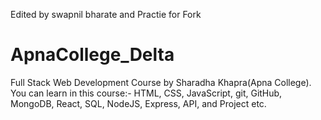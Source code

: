 Edited by swapnil bharate and Practie for Fork
# ApnaCollege_Delta
Full Stack Web Development Course by Sharadha Khapra(Apna College).
You can learn in this course:- HTML, CSS, JavaScript, git, GitHub, MongoDB, React, SQL, NodeJS, Express, API, and Project etc.
